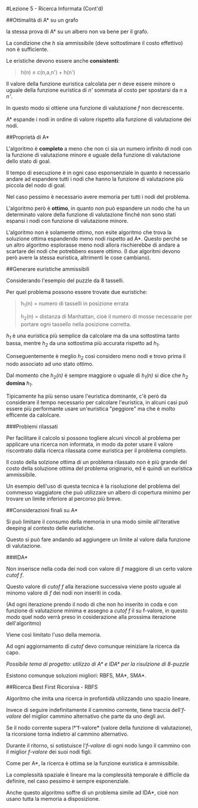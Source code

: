 #Lezione 5 - Ricerca Informata (Cont'd)

##Ottimalità di A* su un grafo

la stessa prova di A\* su un albero non va bene per il grafo.

La condizione che *h* sia ammissibile (deve sottostimare il costo effettivo) non è sufficiente.

Le eristiche devono essere anche **consistenti**:

> h(n) ≤ c(n,a,n') + h(n')

Il valore della funzione euristica calcolata per *n* deve essere minore o uguale della funzione euristica di *n'* sommata al costo per spostarsi da *n* a *n'*.

In questo modo si ottiene una funzione di valutazione *f* non decrescente.

A\* espande i nodi in ordine di valore rispetto alla funzione di valutazione dei nodi.

##Proprietà di A\*

L'algoritmo è **completo** a meno che non ci sia un numero infinito di nodi con la funzione di valutazione minore e uguale della funzione di valutazione dello stato di goal.

Il tempo di esecuzione è in ogni caso esponsenziale in quanto è necessario andare ad espandere tutti i nodi che hanno la funzione di valutazione più piccola del nodo di goal.

Nel caso pessimo è necessario avere memoria per tutti i nodi del problema.

L'algoritmo però è **ottimo**, in quanto non può espandere un nodo che ha un determinato valore della funzione di valutazione finché non sono stati espansi i nodi con funzione di valutazione minore.

L'algoritmo non è solamente ottimo, non esite algoritmo che trova la soluzione ottima espandendo meno nodi rispetto ad A\*.
Questo perché se un altro algoritmo esplorasse meno nodi allora rischierebbe di andare a scartare dei nodi che potrebbero essere ottimo. (I due algoritmi devono però avere la stessa euristica, altrimenti le cose cambiano).

##Generare euristiche ammissibili

Considerando l'esempio del puzzle da 8 tasselli.

Per quel problema possono essere trovate due euristiche:

>h<sub>1</sub>(n) = numero di tasselli in posizione errata
>
>h<sub>2</sub>(n) = distanza di Manhattan, cioè il numero di mosse necessarie per portare ogni tassello nella posizione corretta.

*h<sub>1</sub>* è una euristica più semplice da calcolare ma da una sottostima tanto bassa, mentre *h<sub>2</sub>* da una sottostima più accurata rispetto ad *h<sub>1</sub>*.

Conseguentemente è meglio *h<sub>2</sub>* così considero meno nodi e trovo prima il nodo associato ad uno stato ottimo.

Dal momento che *h<sub>2</sub>(n)* è sempre maggiore o uguale di *h<sub>1</sub>(n)* si dice che *h<sub>2</sub>* __domina__ *h<sub>1</sub>*.

Tipicamente ha più senso usare l'euristica dominante, c'è però da considerare il tempo necessario per calcolare l'euristica, in alcuni casi può essere più performante usare un'euristica "peggiore" ma che è molto efficente da calolcare.

###Problemi rilassati

Per facilitare il calcolo si possono togliere alcuni vincoli al problema per applicare una ricerca non informata, in modo da poter usare il valore riscontrato dalla ricerca rilassata come euristica per il problema completo.

Il costo della solzione ottima di un problema rilassato non è più grande del costo della soluzione ottima del problema originario, ed è quindi un euristica ammissibile.

Un esempio dell'uso di questa tecnica è la risoluzione del problema del commesso viaggiatore che può utilizzare un albero di copertura minimo per trovare un limite inferiore al percorso più breve.

##Considerazioni finali su A\*

Si può limitare il consumo della memoria in una modo simile all'iterative deeping al contesto delle euristiche.

Questo si può fare andando ad aggiungere un limite al valore dalla funzione di valutazione.

###IDA\*

Non inserisce nella coda dei nodi con valore di *f* maggiore di un certo valore _cutof f_.

Questo valore di _cutof f_ alla iterazione successiva viene posto uguale al minomo valore di *f* dei nodi non inseriti in coda.

(Ad ogni iterazione prendo il nodo di che non ho inserito in coda e con funzione di valutazione minima e assegno a _cutof f_ il su f-valore, in questo modo quel nodo verrà preso in cosiderazione alla prossima iterazione dell'algoritmo)

Viene così limitato l'uso della memoria.

Ad ogni aggiornamento di _cutof_ devo comunque reiniziare la ricerca da capo.

_Possibile tema di progetto: utilizzo di A\* e IDA\* per la risulzione di 8-puzzle_

Esistono comunque soluzioni migliori: RBFS, MA\*, SMA\*.

##Ricerca Best First Ricorsiva - RBFS

Algoritmo che imita una ricerca in profontidà utilizzando uno spazio lineare.

Invece di seguire indefinitamente il cammino corrente, tiene traccia dell'*f-valore* del miglior cammino alternativo che parte da uno degli avi.

Se il nodo corrente supera l*'f-valore* (valore della funzione di valutazione), la ricorsione torna indietro al cammino alternativo.

Durante il ritorno, si sotistuisce l'*f-valore* di ogni nodo lungo il cammino con il miglior *f-valore* dei suoi nodi figli.

Come per A\*, la ricerca è ottima se la funzione euristica è ammissibile.

La complessità spaziale è lineare ma la complessità temporale è difficile da definire, nel caso pessimo è sempre esponenziale.

Anche questo algoritmo soffre di un problema simile ad IDA\*, cioè non usano tutta la memoria a disposizione.